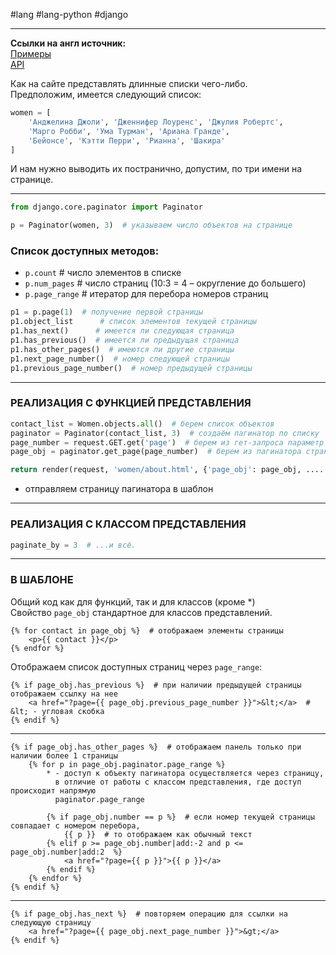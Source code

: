 #lang #lang-python #django

---
**Ссылки на англ источник:**  
[Примеры](https://docs.djangoproject.com/en/3.1/topics/pagination/)  
[API](https://docs.djangoproject.com/en/3.1/ref/paginator/)  

Как на сайте представлять длинные списки чего-либо.  
Предположим, имеется следующий список:

```python
women = [
    'Анджелина Джоли', 'Дженнифер Лоуренс', 'Джулия Робертс', 
    'Марго Робби', 'Ума Турман', 'Ариана Гранде', 
    'Бейонсе', 'Кэтти Перри', 'Рианна', 'Шакира'
]
```

И нам нужно выводить их постранично, допустим, по три имени на странице.

---

```python
from django.core.paginator import Paginator

p = Paginator(women, 3)  # указываем число объектов на странице
```

### Список доступных методов:

- `p.count`          # число элементов в списке
- `p.num_pages`     # число страниц (10:3 = 4 – округление до большего)
- `p.page_range`     # итератор для перебора номеров страниц

```python
p1 = p.page(1)  # получение первой страницы
p1.object_list      # список элементов текущей страницы
p1.has_next()      # имеется ли следующая страница
p1.has_previous()  # имеется ли предыдущая страница
p1.has_other_pages()  # имеются ли другие страницы
p1.next_page_number()  # номер следующей страницы
p1.previous_page_number()  # номер предыдущей страницы
```

---

### РЕАЛИЗАЦИЯ С ФУНКЦИЕЙ ПРЕДСТАВЛЕНИЯ

```python
contact_list = Women.objects.all()  # берем список объектов
paginator = Paginator(contact_list, 3)  # создаём пагинатор по списку
page_number = request.GET.get('page')  # берем из гет-запроса параметр страницы 'page'
page_obj = paginator.get_page(page_number)  # берем из пагинатора страницу по полученному через запрос номеру

return render(request, 'women/about.html', {'page_obj': page_obj, ........})
```
- отправляем страницу пагинатора в шаблон

---

### РЕАЛИЗАЦИЯ С КЛАССОМ ПРЕДСТАВЛЕНИЯ

```python
paginate_by = 3  # ...и всё.
```

---

### В ШАБЛОНЕ

Общий код как для функций, так и для классов (кроме *)  
Свойство `page_obj` стандартное для классов представлений.

```django
{% for contact in page_obj %}  # отображаем элементы страницы
    <p>{{ contact }}</p>
{% endfor %}
```

Отображаем список доступных страниц через `page_range`:

```django
{% if page_obj.has_previous %}  # при наличии предыдущей страницы отображаем ссылку на нее
    <a href="?page={{ page_obj.previous_page_number }}">&lt;</a>  # &lt; - угловая скобка
{% endif %}
```

---

```django
{% if page_obj.has_other_pages %}  # отображаем панель только при наличии более 1 страницы
    {% for p in page_obj.paginator.page_range %}  
        * - доступ к объекту пагинатора осуществляется через страницу,
          в отличие от работы с классом представления, где доступ происходит напрямую
          paginator.page_range

        {% if page_obj.number == p %}  # если номер текущей страницы совпадает с номером перебора,
            {{ p }}  # то отображаем как обычный текст
        {% elif p >= page_obj.number|add:-2 and p <= page_obj.number|add:2  %}  
            <a href="?page={{ p }}">{{ p }}</a>  
        {% endif %}
    {% endfor %}
{% endif %}
```

---

```django
{% if page_obj.has_next %}  # повторяем операцию для ссылки на следующую страницу
    <a href="?page={{ page_obj.next_page_number }}">&gt;</a>
{% endif %}
```
